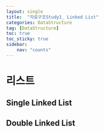 ```yaml
---
layout: single
title:  "자료구조Study1_ Linked List"
categories: DataStructure
tag: [DataStructure]
toc: true
toc_sticky: true
sidebar:
    nav: "counts"
---
```



# 리스트

## Single Linked List


## Double Linked List